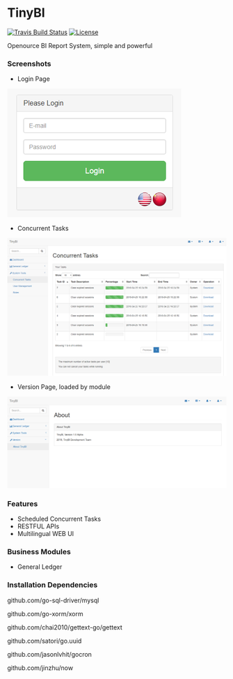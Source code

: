 # TinyBI

[![Travis Build Status](https://travis-ci.org/TinyBI/TinyBI.svg?branch=master)](https://github.com/TinyBI/TinyBI)
[![License](https://img.shields.io/github/license/mashape/apistatus.svg)](https://github.com/TinyBI/TinyBI)


Openource BI Report System, simple and powerful

### Screenshots
- Login Page

![Login Page](https://github.com/TinyBI/TinyBI/raw/master/screenshots/login.png "Login Page")

- Concurrent Tasks

![Concurrent Tasks](https://github.com/TinyBI/TinyBI/raw/master/screenshots/currentTasks.png "Concurrent Tasks")

- Version Page, loaded by module 

![Version Page](https://github.com/TinyBI/TinyBI/raw/master/screenshots/aboutModule.png "Version Page")

### Features
- Scheduled Concurrent Tasks
- RESTFUL APIs
- Multilingual WEB UI

### Business Modules
- General Ledger

### Installation Dependencies
github.com/go-sql-driver/mysql

github.com/go-xorm/xorm

github.com/chai2010/gettext-go/gettext

github.com/satori/go.uuid

github.com/jasonlvhit/gocron

github.com/jinzhu/now